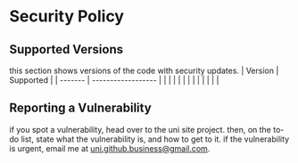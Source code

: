 # Security Policy

## Supported Versions

this section shows versions of the code with security updates.
| Version | Supported          |
| ------- | ------------------ |
|    |   |
|    |   |
|    |   |
|    |   |

## Reporting a Vulnerability

if you spot a vulnerability, head over to the uni site project. then, on the to-do list, state what the vulnerability is,
and how to get to it.
if the vulnerability is urgent, email me at uni.github.business@gmail.com.

